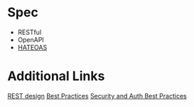 # Spec
* RESTful
* OpenAPI
* [HATEOAS](https://restfulapi.net/hateoas/)


# Additional Links
[REST design](https://restfulapi.net/)
[Best Practices](https://stackoverflow.blog/2020/03/02/best-practices-for-rest-api-design/)
[Security and Auth Best Practices](https://stackoverflow.blog/2021/10/06/best-practices-for-authentication-and-authorization-for-rest-apis/)